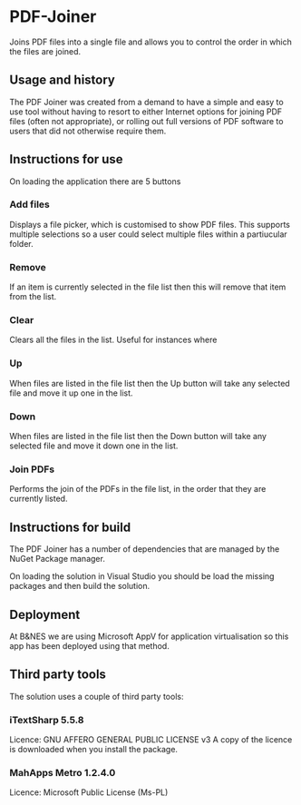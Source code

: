 # PDF-Joiner
Joins PDF files into a single file and allows you to control the order in which the files are joined.

## Usage and history
The PDF Joiner was created from a demand to have a simple and easy to use tool without having to resort to either Internet options for joining PDF files (often not appropriate), or rolling out full versions of PDF software to users that did not otherwise require them.

## Instructions for use

On loading the application there are 5 buttons

### Add files
Displays a file picker, which is customised to show PDF files.  This supports multiple selections so a user could select multiple files within a partiucular folder.

### Remove
If an item is currently selected in the file list then this will remove that item from the list.

### Clear
Clears all the files in the list.  Useful for instances where 

### Up
When files are listed in the file list then the Up button will take any selected file and move it up one in the list.

### Down
When files are listed in the file list then the Down button will take any selected file and move it down one in the list.

### Join PDFs
Performs the join of the PDFs in the file list, in the order that they are currently listed.

## Instructions for build

The PDF Joiner has a number of dependencies that are managed by the NuGet Package manager.

On loading the solution in Visual Studio you should be load the missing packages and then build the solution.

## Deployment

At B&NES we are using Microsoft AppV for application virtualisation so this app has been deployed using that method.

## Third party tools

The solution uses a couple of third party tools:

### iTextSharp 5.5.8
Licence: GNU AFFERO GENERAL PUBLIC LICENSE v3
A copy of the licence is downloaded when you install the package.

### MahApps Metro 1.2.4.0
Licence: Microsoft Public License (Ms-PL)